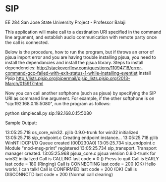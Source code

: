 # SIP

EE 284 San Jose State University Project - Professor Balaji

This application will make call to a destination URI specified in the command line argument, and establish audio communication with remote party once the call is connected.

Below is the procedure, how to run the program, but if throws an error of pjsua import error and you are having trouble installing pjsua, you need to install the dependancies and install the pjsua library.
Steps to install dependencies:
http://stackoverflow.com/questions/11094718/error-command-gcc-failed-with-exit-status-1-while-installing-eventlet
Install Pjsip
http://lists.pjsip.org/pipermail/pjsip_lists.pjsip.org/2013-March/015917.html


Now you can call another softphone (such as ​pjsua) by specifying the SIP URI as command line argument. For example, if the other softphone is on "sip:192.168.0.15:5080", run the program as follows:

 python simplecall.py sip:192.168.0.15:5080
 
 
 Sample Output:
 
 13:05:25.718 os_core_win32. pjlib 0.9.0-trunk for win32 initialized
 13:05:25.718 sip_endpoint.c Creating endpoint instance...
 13:05:25.718          pjlib WinNT IOCP I/O Queue created (00D230A0)
 13:05:25.734 sip_endpoint.c Module "mod-msg-print" registered
 13:05:25.734 sip_transport. Transport manager created.
 13:05:25.968   pjsua_core.c pjsua version 0.9.0-trunk for win32 initialized
Call is  CALLING last code = 0 ()
Press <ENTER> to quit
Call is  EARLY last code = 180 (Ringing)
Call is  CONNECTING last code = 200 (OK)
Hello world, I can talk!
Call is  CONFIRMED last code = 200 (OK)
Call is  DISCONNCTD last code = 200 (Normal call clearing)

